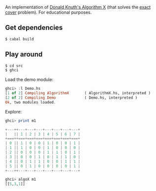 An implementation of [Donald Knuth's Algorithm X](https://en.wikipedia.org/wiki/Knuth%27s_Algorithm_X) (that solves the [exact cover](https://en.wikipedia.org/wiki/Exact_cover) problem). For educational purposes.

## Get dependencies

```bash
$ cabal build
```

## Play around

```bash
$ cd src
$ ghci
```

Load the demo module:

```Haskell
ghci> :l Demo.hs     
[1 of 2] Compiling AlgorithmX       ( AlgorithmX.hs, interpreted )
[2 of 2] Compiling Demo             ( Demo.hs, interpreted )
Ok, two modules loaded.
```

Explore:

```Haskell
ghci> print m1

+---++---+---+---+---+---+---+---+
|   || 1 | 2 | 3 | 4 | 5 | 6 | 7 |
+===++===+===+===+===+===+===+===+
| 0 || 1 | 0 | 0 | 1 | 0 | 0 | 1 |
| 1 || 1 | 0 | 0 | 1 | 0 | 0 | 0 |
| 2 || 0 | 0 | 0 | 1 | 1 | 0 | 1 |
| 3 || 0 | 0 | 1 | 0 | 1 | 1 | 0 |
| 4 || 0 | 1 | 1 | 0 | 0 | 1 | 1 |
| 5 || 0 | 1 | 0 | 0 | 0 | 0 | 1 |
+---++---+---+---+---+---+---+---+

ghci> algoX m1
[[5,3,1]]
```